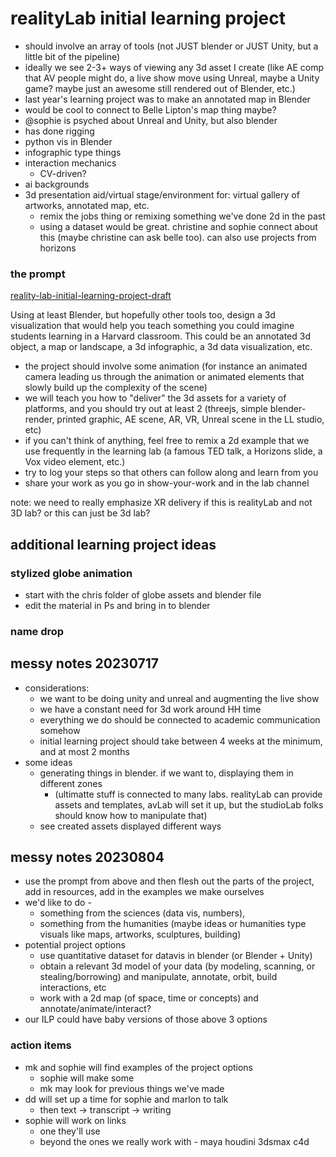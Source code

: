 
# realityLab initial learning project

- should involve an array of tools (not JUST blender or JUST Unity, but a little bit of the pipeline)
- ideally we see 2-3+ ways of viewing any 3d asset I create (like AE comp that AV people might do, a live show move using Unreal, maybe a Unity game? maybe just an awesome still rendered out of Blender, etc.)
- last year's learning project was to make an annotated map in Blender
- would be cool to connect to Belle Lipton's map thing maybe?
- @sophie is psyched about Unreal and Unity, but also blender
- has done rigging
- python vis in Blender
- infographic type things
- interaction mechanics
    - CV-driven?
- ai backgrounds
- 3d presentation aid/virtual stage/environment for: virtual gallery of artworks, annotated map, etc. 
    - remix the jobs thing or remixing something we've done 2d in the past
    - using a dataset would be great. christine and sophie connect about this (maybe christine can ask belle too). can also use projects from horizons

### the prompt

[reality-lab-initial-learning-project-draft](/GzStfSLoSu6ih0F_apxUgQ)

Using at least Blender, but hopefully other tools too, design a 3d visualization that would help you teach something you could imagine students learning in a Harvard classroom. This could be an annotated 3d object, a map or landscape, a 3d infographic, a 3d data visualization, etc.
- the project should involve some animation (for instance an animated camera leading us through the animation or animated elements that slowly build up the complexity of the scene)
- we will teach you how to "deliver" the 3d assets for a variety of platforms, and you should try out at least 2 (threejs, simple blender-render, printed graphic, AE scene, AR, VR, Unreal scene in the LL studio, etc)
- if you can't think of anything, feel free to remix a 2d example that we use frequently in the learning lab (a famous TED talk, a Horizons slide, a Vox video element, etc.)
- try to log your steps so that others can follow along and learn from you
- share your work as you go in show-your-work and in the lab channel

note: we need to really emphasize XR delivery if this is realityLab and not 3D lab? or this can just be 3d lab?

## additional learning project ideas

### stylized globe animation
* start with the chris folder of globe assets and blender file
* edit the material in Ps and bring in to blender

### name drop

## messy notes 20230717
* considerations: 
    * we want to be doing unity and unreal and augmenting the live show
    * we have a constant need for 3d work around HH time
    * everything we do should be connected to academic communication somehow
    * initial learning project should take between 4 weeks at the minimum, and at most 2 months
* some ideas
    * generating things in blender. if we want to, displaying them in different zones 
        * (ultimatte stuff is connected to many labs. realityLab can provide assets and templates, avLab will set it up, but the studioLab folks should know how to manipulate that)
    * see created assets displayed different ways

## messy notes 20230804
* use the prompt from above and then flesh out the parts of the project, add in resources, add in the examples we make ourselves
* we'd like to do - 
    * something from the sciences (data vis, numbers), 
    * something from the humanities (maybe ideas or humanities type visuals like maps, artworks, sculptures, building)
* potential project options
    * use quantitative dataset for datavis in blender (or Blender + Unity)
    * obtain a relevant 3d model of your data (by modeling, scanning, or stealing/borrowing) and manipulate, annotate, orbit, build interactions, etc
    * work with a 2d map (of space, time or concepts) and annotate/animate/interact?
* our ILP could have baby versions of those above 3 options

### action items
* mk and sophie will find examples of the project options
    * sophie will make some
    * mk may look for previous things we've made
* dd will set up a time for sophie and marlon to talk 
    * then text -> transcript -> writing
* sophie will work on links
    * one they'll use
    * beyond the ones we really work with - maya houdini 3dsmax c4d